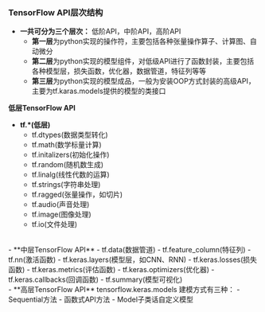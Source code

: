 ### TensorFlow API层次结构
- **一共可分为三个层次：** 低阶API，中阶API，高阶API
    - **第一层**为python实现的操作符，主要包括各种张量操作算子、计算图、自动微分
    - **第二层**为python实现的模型组件，对低级API进行了函数封装，主要包括各种模型层，损失函数，优化器，数据管道，特征列等等
    - **第三层**为python实现的模型成品，一般为安装OOP方式封装的高级API，主要为tf.karas.models提供的模型的类接口

**低层TensorFlow API**
- **tf.*(低层)**
    - tf.dtypes(数据类型转化)
    - tf.math(数学标量计算)
    - tf.initalizers(初始化操作)
    - tf.random(随机数生成)
    - tf.linalg(线性代数的运算)
    - tf.strings(字符串处理)
    - tf.ragged(张量操作，如切片)
    - tf.audio(声音处理)
    - tf.image(图像处理)
    - tf.io(文件处理)
<br>
- **中层TensorFlow API**
    - tf.data(数据管道)
    - tf.feature_column(特征列)
    - tf.nn(激活函数)
    - tf.keras.layers(模型层，如CNN、RNN)
    - tf.keras.losses(损失函数)
    - tf.keras.metrics(评估函数)
    - tf.keras.optimizers(优化器)
    - tf.keras.callbacks(回调函数)
    - tf.summary(模型可视化)
<br>
- **高层TensorFlow API**
tensorflow.keras.models
建模方式有三种：
    - Sequential方法
    - 函数式API方法
    - Model子类话自定义模型

